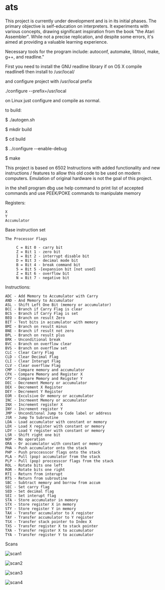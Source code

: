 # ats

This project is currently under development and is in its initial phases. The primary objective is self-education on interpreters. It experiments with various concepts, drawing significant inspiration from the book "the Atari Assembler". While not a precise replication, and despite some errors, it's aimed at providing a valuable learning experience.

Necessary tools for the program include: autoconf, automake, libtool, make, g++, and readline."

First you need to install the GNU readline library
if on OS X compile readline6 then install to /usr/local/

and configure project with /usr/local prefix

./configure --prefix=/usr/local

on Linux just configure and compile as normal.

to build:

$ ./autogen.sh

$ mkdir build

$ cd build

$ ../configure --enable-debug

$ make 


This project is based on 6502 Instructions 
with added functionality and new instructions / features to
allow this old code to be used on modern computers. Emulation of original hardware is not the goal of this project.

in the shell program dbg use help command to print list of accepted commands
and use PEEK/POKE commands to manipulate memory

Registers: 

	X
	Y
	Accumulator

Base instruction set

	The Processor Flags

         C = Bit 0 - carry bit
         Z = Bit 1 - zero bit
         I = Bit 2 - interrupt disable bit
         D = Bit 3 - decimal mode bit
         B = Bit 4 - break command bit
         5 = Bit 5 -[expansion bit [not used]
         Z = Bit 6 - overflow bit
         N = Bit 7 - negative bit
        
Instructions:

	ADC - Add Memory to Accumulator with Carry
	AND - And Memory to Accumulator
	ASL - Shift Left One Bit (memory or accumulator)
	BCC - Branch if Carry Flag is clear
	BCS - Branch if Carry Flag is set
	BEQ - Branch on result Zero
	BIT - Test bits in accumulator with memory
	BMI - Branch on result minus
	BNE - Branch if result not zero
	BPL - Branch on result plus
	BRK - Unconditional break
	BVC - Branch on overflow clear
	BVS - Branch on overflow set
	CLC - Clear Carry Flag
	CLD - Clear Decimal Flag
	CLI - Clear Interupt Flag
	CLV - Clear overflow Flag
	CMP - Compare memory and accumulator
	CPX - Compare Memory and Register X
	CPY - Compare Memory and Reigster Y
	DEC - Decrement Memory or accumulator
	DEX - Decrement X Register
	DEY - Decrement Y Register
	EOR - Exculsive Or memory or accumulator
	INC - Incrmeent Memory or accumulator
	INX - Increment register X
	INY - Increment register Y
	JMP - Unconditonal Jump to Code label or address
	JSR - Jump To Subroutine
	LDA - Load accumulator with constant or memory
	LDX - Load X register with constant or memory
	LDY - Load Y register with constant or memory
	LSR - Shift right one bit
	NOP - No operation 
	ORA - Or accumulator with constant or memory
	PHA - Push accumulator onto the stack
	PHP - Push proccesscor flags onto the stack
	PLA - Pull (pop) accumulator from the stack
	PLP - Pull (pop) proccesscor flags from the stack
	ROL - Rotate bits one left
	ROR - Rotate bits one right
	RTI - Return from interupt
	RTS - Return from subroutine
	SBC - Subtract memory and borrow from accum
	SEC - Set carry flag
	SED - Set decimal flag
	SEI - Set interupt flag
	STA - Store accumulator in memory
	STX - Store register X in memory
	STY - Store register Y in memory
	TAX - Transfer accumulator to X register
	TAY - Transfer accumulator to Y register
	TSX - Transfer stack pointer to Index X
	TXS - Transfer register X to stack pointer
	TXA - Transfer register X to accumulator
	TYA - Transfer register Y to accumulator

Scans

![scan1](https://github.com/lostjared/ats/blob/master/scans/flags1.png?raw=true  "Scan 1")

![scan2](https://github.com/lostjared/ats/blob/master/scans/flags2.png?raw=true  "Scan 2")

![scan3](https://github.com/lostjared/ats/blob/master/scans/Opcodes1.png?raw=true  "Scan 3")

![scan4](https://github.com/lostjared/ats/blob/master/scans/Opcodes2.png?raw=true  "Scan 4")


